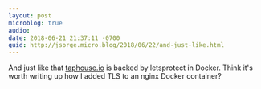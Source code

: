 ```yaml
---
layout: post
microblog: true
audio: 
date: 2018-06-21 21:37:11 -0700
guid: http://jsorge.micro.blog/2018/06/22/and-just-like.html
---
```

And just like that [taphouse.io](https://taphouse.io) is backed by letsprotect in Docker. Think it's worth writing up how I added TLS to an nginx Docker container?

